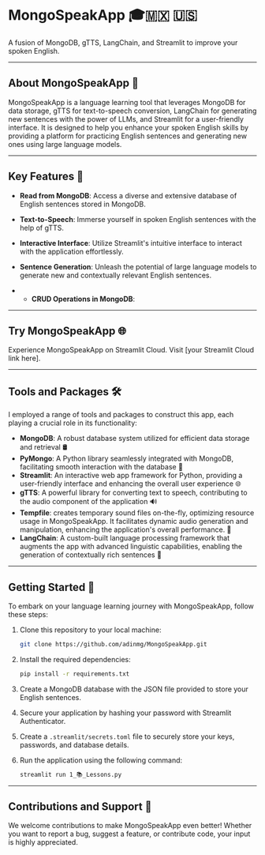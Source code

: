 # MongoSpeakApp 🎓🇲🇽 🇺🇸

A fusion of MongoDB, gTTS, LangChain, and Streamlit to improve your spoken English.

---

## About MongoSpeakApp 🌟

MongoSpeakApp is a language learning tool that leverages MongoDB for data storage, gTTS for text-to-speech conversion, LangChain for generating new sentences with the power of LLMs, and Streamlit for a user-friendly interface. It is designed to help you enhance your spoken English skills by providing a platform for practicing English sentences and generating new ones using large language models.

---

## Key Features 🔑

- **Read from MongoDB**: Access a diverse and extensive database of English sentences stored in MongoDB.

- **Text-to-Speech**: Immerse yourself in spoken English sentences with the help of gTTS.

- **Interactive Interface**: Utilize Streamlit's intuitive interface to interact with the application effortlessly.

- **Sentence Generation**: Unleash the potential of large language models to generate new and contextually relevant English sentences.

- - **CRUD Operations in MongoDB**: 

---

## Try MongoSpeakApp 🌐

Experience MongoSpeakApp on Streamlit Cloud. Visit [your Streamlit Cloud link here].

---

## Tools and Packages 🛠️

I employed a range of tools and packages to construct this app, each playing a crucial role in its functionality:

- **MongoDB**: A robust database system utilized for efficient data storage and retrieval 🛢️
- **PyMongo**: A Python library seamlessly integrated with MongoDB, facilitating smooth interaction with the database 🐍
- **Streamlit**: An interactive web app framework for Python, providing a user-friendly interface and enhancing the overall user experience 🌐
- **gTTS**: A powerful library for converting text to speech, contributing to the audio component of the application 🔊
- **Tempfile**: creates temporary sound files on-the-fly, optimizing resource usage in MongoSpeakApp. It facilitates dynamic audio generation and manipulation, enhancing the application's overall performance. 📁
- **LangChain**: A custom-built language processing framework that augments the app with advanced linguistic capabilities, enabling the generation of contextually rich sentences 📖

---

## Getting Started 🚀

To embark on your language learning journey with MongoSpeakApp, follow these steps:

1. Clone this repository to your local machine:

   ```bash
   git clone https://github.com/adinmg/MongoSpeakApp.git
   ```

2. Install the required dependencies:

   ```bash
   pip install -r requirements.txt
   ```

3. Create a MongoDB database with the JSON file provided to store your English sentences.

4. Secure your application by hashing your password with Streamlit Authenticator.

5. Create a `.streamlit/secrets.toml` file to securely store your keys, passwords, and database details.

6. Run the application using the following command:

   ```bash
   streamlit run 1_📚_Lessons.py
   ```

---

## Contributions and Support 🤝

We welcome contributions to make MongoSpeakApp even better! Whether you want to report a bug, suggest a feature, or contribute code, your input is highly appreciated.
